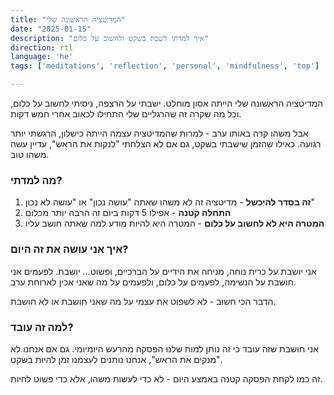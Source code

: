 ```yaml
---
title: "המדיטציה הראשונה שלי"
date: "2025-01-15"
description: "איך למדתי לשבת בשקט ולחשוב על כלום"
direction: rtl
language: 'he'
tags: ['meditations', 'reflection', 'personal', 'mindfulness', 'top']

---
```


המדיטציה הראשונה שלי הייתה אסון מוחלט. ישבתי על הרצפה, ניסיתי לחשוב על כלום, וכל מה שקרה זה שהרגליים שלי התחילו לכאוב אחרי חמש דקות.

אבל משהו קרה באותו ערב - למרות שהמדיטציה עצמה הייתה כישלון, הרגשתי יותר רגועה. כאילו שהזמן שישבתי בשקט, גם אם לא הצלחתי "לנקות את הראש", עדיין עשה משהו טוב.

### מה למדתי?

1. **זה בסדר להיכשל** - מדיטציה זה לא משהו שאתה "עושה נכון" או "עושה לא נכון"
2. **התחלה קטנה** - אפילו 5 דקות ביום זה הרבה יותר מכלום
3. **המטרה היא לא לחשוב על כלום** - המטרה היא להיות מודע למה שאתה חושב עליו

### איך אני עושה את זה היום?

אני יושבת על כרית נוחה, מניחה את הידיים על הברכיים, ופשוט... יושבת. לפעמים אני חושבת על הנשימה, לפעמים על כלום, ולפעמים על מה שאני אכין לארוחת ערב.

הדבר הכי חשוב - לא לשפוט את עצמי על מה שאני חושבת או לא חושבת.

### למה זה עובד?

אני חושבת שזה עובד כי זה נותן למוח שלנו הפסקה מהרעש היומיומי. גם אם אנחנו לא "מנקים את הראש", אנחנו נותנים לעצמנו זמן להיות בשקט.

זה כמו לקחת הפסקה קטנה באמצע היום - לא כדי לעשות משהו, אלא כדי פשוט להיות. 